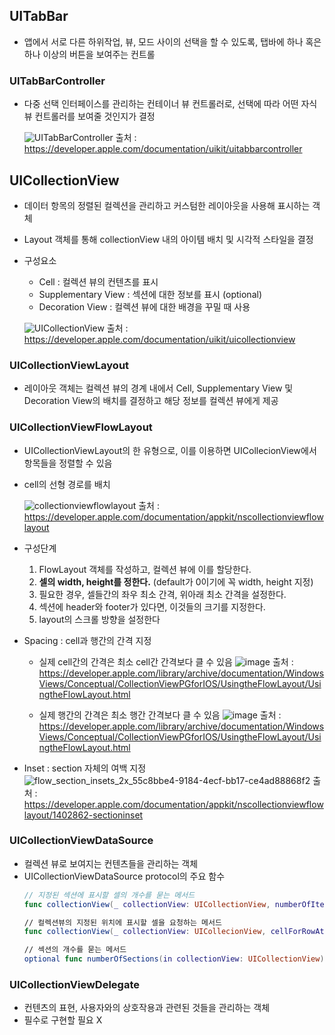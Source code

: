 ## UITabBar
- 앱에서 서로 다른 하위작업, 뷰, 모드 사이의 선택을 할 수 있도록, 탭바에 하나 혹은 하나 이상의 버튼을 보여주는 컨트롤

### UITabBarController
- 다중 선택 인터페이스를 관리하는 컨테이너 뷰 컨트롤러로, 선택에 따라 어떤 자식 뷰 컨트롤러를 보여줄 것인지가 결정

  ![UITabBarController](https://user-images.githubusercontent.com/46417892/138852854-3c6f754f-ca13-4073-8955-1645de35330f.png)
  출처 : https://developer.apple.com/documentation/uikit/uitabbarcontroller



## UICollectionView
- 데이터 항목의 정렬된 컬렉션을 관리하고 커스텀한 레이아웃을 사용해 표시하는 객체
- Layout 객체를 통해 collectionView 내의 아이템 배치 및 시각적 스타일을 결정
- 구성요소
  - Cell : 컬렉션 뷰의 컨텐츠를 표시
  - Supplementary View : 섹션에 대한 정보를 표시 (optional)
  - Decoration View : 컬렉션 뷰에 대한 배경을 꾸밀 때 사용

  ![UICollectionView](https://user-images.githubusercontent.com/46417892/138853685-75a666d1-8a0d-40e6-bb4b-668be9378362.png)
  출처 : https://developer.apple.com/documentation/uikit/uicollectionview
 
### UICollectionViewLayout
- 레이아웃 객체는 컬렉션 뷰의 경계 내에서 Cell, Supplementary View 및 Decoration View의 배치를 결정하고 해당 정보를 컬렉션 뷰에게 제공

### UICollectionViewFlowLayout
- UICollectionViewLayout의 한 유형으로, 이를 이용하면 UICollecionView에서 항목들을 정렬할 수 있음
- cell의 선형 경로를 배치

  ![collectionviewflowlayout](https://user-images.githubusercontent.com/46417892/138855584-f2409d6a-c0a5-4036-bd4e-76e6d27dfa59.png)
  출처 : https://developer.apple.com/documentation/appkit/nscollectionviewflowlayout
 
- 구성단계
  1. FlowLayout 객체를 작성하고, 컬렉션 뷰에 이를 할당한다.
  2. **셀의 width, height를 정한다.** (default가 0이기에 꼭 width, height 지정)
  3. 필요한 경우, 셀들간의 좌우 최소 간격, 위아래 최소 간격을 설정한다.
  4. 섹션에 header와 footer가 있다면, 이것들의 크기를 지정한다.
  5. layout의 스크롤 방향을 설정한다

- Spacing : cell과 행간의 간격 지정 
  - 실제 cell간의 간격은 최소 cell간 간격보다 클 수 있음
  ![image](https://user-images.githubusercontent.com/46417892/138858434-a00be938-09b5-4e58-82b3-d2ba2c591a05.png)
  출처 : https://developer.apple.com/library/archive/documentation/WindowsViews/Conceptual/CollectionViewPGforIOS/UsingtheFlowLayout/UsingtheFlowLayout.html
  
  - 실제 행간의 간격은 최소 행간 간격보다 클 수 있음
  ![image](https://user-images.githubusercontent.com/46417892/138858509-d2a68cea-9776-4419-b388-dd71b1ff0cf9.png)
  출처 : https://developer.apple.com/library/archive/documentation/WindowsViews/Conceptual/CollectionViewPGforIOS/UsingtheFlowLayout/UsingtheFlowLayout.html
  
- Inset : section 자체의 여백 지정
  ![flow_section_insets_2x_55c8bbe4-9184-4ecf-bb17-ce4ad88868f2](https://user-images.githubusercontent.com/46417892/138858920-fe8f9eb2-4583-427b-8e7c-6b688f2479dd.png)
  출처 : https://developer.apple.com/documentation/appkit/nscollectionviewflowlayout/1402862-sectioninset
  
### UICollectionViewDataSource
- 컬렉션 뷰로 보여지는 컨텐츠들을 관리하는 객체
- UICollectionViewDataSource protocol의 주요 함수
  ```swift
  // 지정된 섹션에 표시할 셀의 개수를 묻는 메서드
  func collectionView(_ collectionView: UICollectionView, numberOfItemsInSection section: Int) -> Int
  
  // 컬렉션뷰의 지정된 위치에 표시할 셀을 요청하는 메서드
  func collectionView(_ collectionView: UICollecionView, cellForRowAt indexPath: IndexPath) -> UICollectionViewCell
  
  // 섹션의 개수를 묻는 메서드
  optional func numberOfSections(in collectionView: UICollectionView) -> Int
  ```
  
### UICollectionViewDelegate
- 컨텐츠의 표현, 사용자와의 상호작용과 관련된 것들을 관리하는 객체
- 필수로 구현할 필요 X
